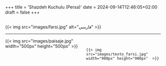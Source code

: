 +++
title = 'Shazdeh Kuchulu (Persa)'
date = 2024-09-14T12:46:05+02:00
draft = false
+++

<br/>
{{< img src="images/farsi.jpg" alt="فارسی" >}}

-----------------------

<div style="display: flex; align-items: flex-start;">
  <div style="flex: 1; margin-right: 20px;">
    {{< img src="images/paisaje.jpg" width="500px" height="500px"  >}}
  </div>
  <div style="flex: 1;">
<br/>

    {{< img src="images/texto_farsi.jpg" width="900px" height="900px"  >}}

   </div>
</div>